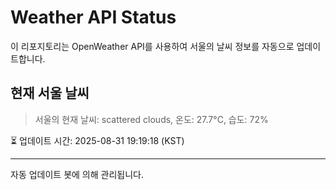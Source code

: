 
# Weather API Status

이 리포지토리는 OpenWeather API를 사용하여 서울의 날씨 정보를 자동으로 업데이트합니다.

## 현재 서울 날씨
> 서울의 현재 날씨: scattered clouds, 온도: 27.7°C, 습도: 72%

⏳ 업데이트 시간: 2025-08-31 19:19:18 (KST)

---
자동 업데이트 봇에 의해 관리됩니다.
